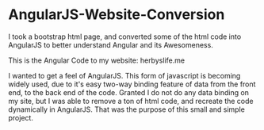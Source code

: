 # AngularJS-Website-Conversion
I took a bootstrap html page, and converted some of the html code into AngularJS to better understand Angular and its Awesomeness.

This is the Angular Code to my website: herbyslife.me

I wanted to get a feel of AngularJS. This form of javascript is becoming widely used, due to it's easy two-way binding feature of data from the front end, to the back end of the code. Granted I do not do any data binding on my site, but I was able to remove a ton of html code, and recreate the code dynamically in AngularJS. That was the purpose of this small and simple project.
